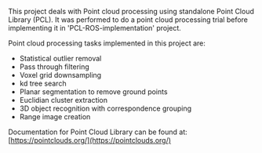 This project deals with Point cloud processing using standalone Point Cloud Library (PCL). It was performed to do a point cloud processing trial before implementing it in 'PCL-ROS-implementation' project.

Point cloud processing tasks implemented in this project are:

- Statistical outlier removal
- Pass through filtering
- Voxel grid downsampling
- kd tree search
- Planar segmentation to remove ground points
- Euclidian cluster extraction
- 3D object recognition with correspondence grouping
- Range image creation

Documentation for Point Cloud Library can be found at: [https://pointclouds.org/](https://pointclouds.org/)
